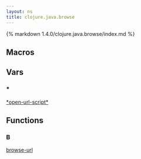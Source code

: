 ```yaml
---
layout: ns
title: clojure.java.browse
---
```

{% markdown 1.4.0/clojure.java.browse/index.md %}

## Macros



## Vars

### *

[\*open-url-script\*](./STAR_open_DASH_url_DASH_script_STAR/)


## Functions

### B

[browse-url](./browse_DASH_url/)

